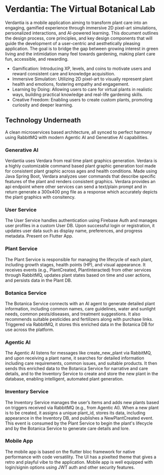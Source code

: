 # Verdantia: The Virtual Botanical Lab

Verdantia is a mobile application aiming to transform plant care into an engaging, gamified experience through immersive 2D pixel-art simulations, personalized interactions, and AI-powered learning. This document outlines the design process, core principles, and key design components that will guide the development of a user-centric and aesthetically pleasing application. The goal is to bridge the gap between growing interest in green living and the intimidation many feel towards gardening, making plant care fun, accessible, and rewarding.

- Gamification: Introducing XP, levels, and coins to motivate users and reward consistent care and knowledge acquisition.
- Immersive Simulation: Utilizing 2D pixel-art to visually represent plant health and emotions, fostering empathy and engagement.
- Learning by Doing: Allowing users to care for virtual plants in realistic ways, building practical knowledge and real-life gardening skills.
- Creative Freedom: Enabling users to create custom plants, promoting curiosity and deeper learning.

## Technology Underneath

A clean microservices based architecture, all synced to perfect harmony using RabbitMQ with modern Agentic AI and Generative AI capabilities.

### Generative AI
Verdantia uses Verdara from real time plant graphics generation. Verdara is a highly customizable command based plant graphic generation tool made for consistent plant graphic across ages and health conditions. Made using Java Spring Boot, Verdara analyzes user commands that describe specific features of the plant and renders consistent graphics.
Verdara provides an api endpoint where other services can send a text/plain prompt and in return generate a 300x400 png file as a response which accurately depicts the plant graphics with consitency.

### User Service
The User Service handles authentication using Firebase Auth and manages user profiles in a custom User DB. Upon successful login or registration, it updates user data such as display name, preferences, and progress metadata. Present on Flutter App.

### Plant Service
The Plant Service is responsible for managing the lifecycle of each plant, including growth stages, health points (HP), and visual appearance. It receives events (e.g., PlantCreated, PlantInteracted) from other services through RabbitMQ, updates plant states based on time and user actions, and persists data in the Plant DB.

### Botanica Service
The Botanica Service connects with an AI agent to generate detailed plant information, including common names, care guidelines, water and sunlight needs, common pests/diseases, and treatment suggestions. It also recommends suitable pesticides and fertilizers along with purchase links. Triggered via RabbitMQ, it stores this enriched data in the Botanica DB for use across the platform.

### Agentic AI
The Agentic AI listens for messages like create_new_plant via RabbitMQ, and upon receiving a plant name, it searches for detailed information including care requirements, common issues, and suitable products. It then sends this enriched data to the Botanica Service for narrative and care details, and to the Inventory Service to create and store the new plant in the database, enabling intelligent, automated plant generation.

### Inventory Service
The Inventory Service manages the user’s items and adds new plants based on triggers received via RabbitMQ (e.g., from Agentic AI). When a new plant is to be created, it assigns a unique plant_id, stores its data, including appearance in the Inventory DB, and publishes a NewPlantCreated event. This event is consumed by the Plant Service to begin the plant's lifecycle and by the Botanica Service to generate care details and lore.

### Mobile App

The mobile app is based on the flutter bloc framework for native performance with code versatility. The UI has a pixelted theme that gives a retro and playful vibe to the application. Mobile app is well equipped with login/signin options using JWT auth and other security features.
